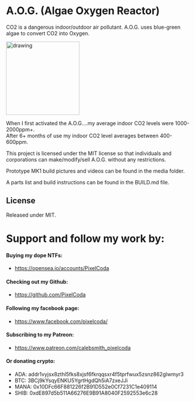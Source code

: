 # A.O.G. (Algae Oxygen Reactor)

CO2 is a dangerous indoor/outdoor air pollutant. A.O.G. uses blue-green algae to convert CO2 into Oxygen.

<img src="./media/IMG_20200917_201800.jpg" alt="drawing" width="200"/>

When I first activated the A.O.G....my average indoor CO2 levels were 1000-2000ppm+.  
After 6+ months of use my indoor CO2 level averages between 400-600ppm. 

This project is licensed under the MIT license so that individuals and corporations can make/modify/sell A.O.G. without any restrictions. 

Prototype MK1 build pictures and videos can be found in the media folder. 

A parts list and build instructions can be found in the BUILD.md file.

## License

Released under MIT.

# Support and follow my work by:

#### Buying my dope NTFs:
 * https://opensea.io/accounts/PixelCoda

#### Checking out my Github:
 * https://github.com/PixelCoda

#### Following my facebook page:
 * https://www.facebook.com/pixelcoda/

#### Subscribing to my Patreon:
 * https://www.patreon.com/calebsmith_pixelcoda

#### Or donating crypto:
 * ADA:    addr1vyjsx8zthl5fks8xjsf6fkrqqsxr4f5tprfwux5zsnz862glwmyr3
 * BTC:    3BCj9kYsqyENKU5YgrtHgdQh5iA7zxeJJi
 * MANA:   0x10DFc66F881226f2B91D552e0Cf7231C1e409114
 * SHIB:   0xdE897d5b511A66276E9B91A8040F2592553e6c28
